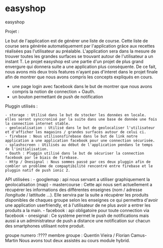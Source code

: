 # easyshop
easyshop

Projet :

Le but de l'application est de générer une liste de course.
Cette liste de course sera générée automatiquement par l'application grâce aux recettes réalisées pas l'utilisateur au préalable.
L'application sera dans la mesure de trouver toutes les grandes surfaces se trouvant autour de l'utilisateur a un instant T.
Le projet easyshop est une partie d'un projet de plus grand envergure qui donnera suite a une application plus conséquente.
De ce fait, nous avons mis deux trois features n'ayant pas d'interet dans le projet finale afin de montrer que nous avons compris les concepts expliqués en cours.
   - une page login avec facebook  dans le but de montrer que nous avons compris la notion de connection + Oauth.
   - un bouton permettant de push de notification


Pluggin utilisés :

	- storage : Utilisé dans le but de stocker les données en locale. elles seront synccronisé par la suite dans une base de donnée une fois la connection internet stable.
	- geolocalisation : Utilisé dans le but de geolocaliser l'utilisateur et d'afficher les magasins / grandes surfaces autour de celui ci.
	- firebase : Nous utilisonsfirebase dans le but de link notre application a une application facebook pour une connection sécurisée.
	- splashscreen : Utilisés au début de l'application pendans le temps de l'initialisation.
	- Oauth : Pluggin utilisé dans le but de sécuriser la connection facebook par le biais de firebase.
	- Http / Onesignal : Nous sommes passé par ces deux pluggin afin de combler un problème de compaptibilité rencontré entre firebase et le pluggin natif de push ionic 2. 

API utilisées :
	- googlemap : api nous servant a utiliser graphiquement la geolocalisation (map)
	- mastercourse : Cette api nous sert actuellement a récupérer les informations des différentes enseignes (nom / adresse /longitude / lattitude ...). Elle servira par la suite a récupérer les produits disponibles de chaques groupe selon les enseignes ce qui permettra d'avoir une application userfriendly, et à l'utilisateur de ne plus avoir a entrer les produits a la main. 
	- facebook : api obligatoire pour toute connection via facebook
	- onesignal : Ce système permet le push de notifications mais aussi a un administrateur de push a distance une notification sur chacun des smartphones utilisant notre produit. 



groupe numero :????
membre groupe : Quentin Vieira / Florian Camus-Martin
Nous avons tout deux assistés au cours module hybrid.